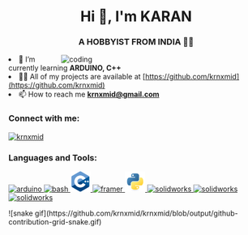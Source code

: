 <h1 align="center">Hi 👋, I'm KARAN</h1>
<h3 align="center">A HOBBYIST FROM INDIA 👨‍💻</h3>
<img align="right" alt="coding" width="400" src="https://cdn.dribbble.com/users/363821/screenshots/3487973/media/9c2522b1cbe32a39c9680e72d20f7221.gif"

- 🌱 I’m currently learning **ARDUINO, C++**
- 👨‍💻 All of my projects are available at [https://github.com/krnxmid](https://github.com/krnxmid)
- 📫 How to reach me **krnxmid@gmail.com**

<h3 align="left">Connect with me:</h3>
<p align="left">
<a href="https://instagram.com/krnxmid" target="blank"><img align="center" src="https://raw.githubusercontent.com/rahuldkjain/github-profile-readme-generator/master/src/images/icons/Social/instagram.svg" alt="krnxmid" height="30" width="40" /></a>
</p>

<h3 align="left">Languages and Tools:</h3>
<p align="left"> <a href="https://www.arduino.cc/" target="_blank" rel="noreferrer"> <img src="https://cdn.worldvectorlogo.com/logos/arduino-1.svg" alt="arduino" width="40" height="40"/> </a> <a href="https://www.gnu.org/software/bash/" target="_blank" rel="noreferrer"> <img src="https://www.vectorlogo.zone/logos/gnu_bash/gnu_bash-icon.svg" alt="bash" width="40" height="40"/> </a> <a href="https://www.w3schools.com/cpp/" target="_blank" rel="noreferrer"> <img src="https://raw.githubusercontent.com/devicons/devicon/master/icons/cplusplus/cplusplus-original.svg" alt="cplusplus" width="40" height="40"/> </a> <a href="https://www.framer.com/" target="_blank" rel="noreferrer"> <img src="https://www.vectorlogo.zone/logos/framer/framer-icon.svg" alt="framer" width="40" height="40"/> </a> <a href="https://www.python.org" target="_blank" rel="noreferrer"> <img src="https://raw.githubusercontent.com/devicons/devicon/master/icons/python/python-original.svg" alt="python" width="40" height="40"/> </a>
<a href="https://www.soldiworks.com" target="_blank" rel="noreferrer"> <img src="https://upload.wikimedia.org/wikipedia/en/thumb/d/d2/SolidWorks_Logo.svg/150px-SolidWorks_Logo.svg.png?20130509090050" alt="solidworks" width="120" height="40"/> </a>
<a href="https://www.soldiworks.com" target="_blank" rel="noreferrer"> <img src="https://asset.brandfetch.io/idJimtDHbm/idD9TjUUN7.svg?updated=1719343787090" alt="solidworks" width="120" height="40"/> </a>
<a href="https://www.soldiworks.com" target="_blank" rel="noreferrer"> <img src="https://fmmachine.com/wp-content/uploads/Fusion-360-Logo-Vector.svg--300x83.png" alt="solidworks" width="120" height="40"/> </a>





</p>
![snake gif](https://github.com/krnxmid/krnxmid/blob/output/github-contribution-grid-snake.gif)

